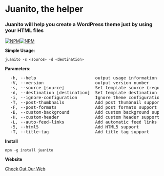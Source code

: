 # Juanito, the helper

### Juanito will help you create a WordPress theme just by using your HTML files

[![NPM](https://nodei.co/npm/juanito.png?downloads=true&downloadRank=true&stars=true)](https://nodei.co/npm/juanito/)[![NPM](https://nodei.co/npm-dl/juanito.png)](https://nodei.co/npm/juanito/)

**Simple Usage**:

  `juanito -s <source> -d <destination>`

**Parameters**:
<pre>
  -h, --help                       output usage information
  -V, --version                    output version number
  -s, --source [source]            Set template source (required)
  -d, --destination [destination]  Set template destination folder (required)
  -i, --ignore-configuration       Ignore theme configuration
  -T, --post-thumbnails            Add post thumbnail support
  -F, --post-formats               Add post formats support
  -B, --custom-background          Add custom background support
  -H, --custom-header              Add custom header support
  -L, --auto-feed-links            Add automatic feed links support
  -5, --html5                      Add HTML5 support
  -T, --title-tag                  Add title tag support
</pre>

**Install**

  `npm -g install juanito`

**Website**

[Check Out Our Web](http://alvaroveliz.github.io/juanito/)

